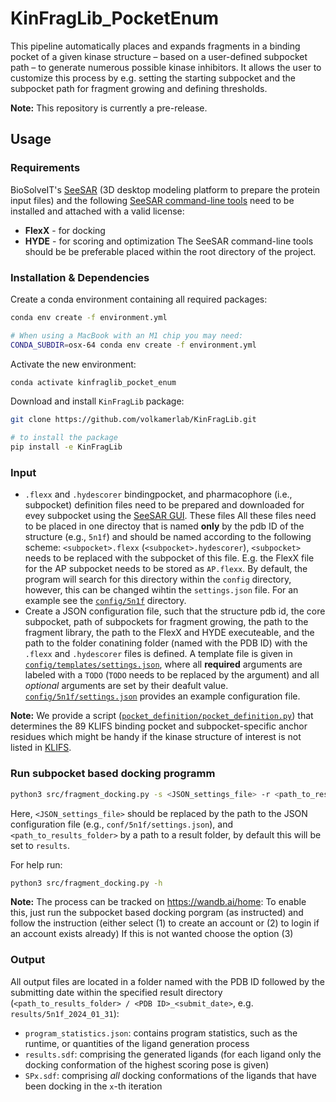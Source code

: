 # KinFragLib_PocketEnum
This pipeline automatically places and expands fragments in a binding pocket of a given kinase structure – based on a user-defined subpocket path – to generate numerous possible kinase inhibitors. It allows the user to customize this process by e.g. setting the starting subpocket and the subpocket path for fragment growing and defining thresholds.

**Note:** This repository is currently a pre-release.
## Usage

### Requirements
BioSolveIT's [SeeSAR](https://www.biosolveit.de/SeeSAR) (3D desktop modeling platform to prepare the protein input files) and the following [SeeSAR command-line tools](https://www.biosolveit.de/download/) need to be installed and attached with a valid license:
* **FlexX** - for docking
* **HYDE** - for scoring and optimization 
The SeeSAR command-line tools should be be preferable placed within the root directory of the project.

### Installation & Dependencies
Create a conda environment containing all required packages:
```bash
conda env create -f environment.yml
```
```bash
# When using a MacBook with an M1 chip you may need:
CONDA_SUBDIR=osx-64 conda env create -f environment.yml
```
Activate the new environment:
```bash
conda activate kinfraglib_pocket_enum
```

Download and install `KinFragLib` package:
```bash
git clone https://github.com/volkamerlab/KinFragLib.git

# to install the package
pip install -e KinFragLib
```

### Input
* `.flexx` and `.hydescorer` bindingpocket, and pharmacophore (i.e., subpocket) definition files need to be prepared and downloaded for evey subpocket using the [SeeSAR GUI](https://www.biosolveit.de/SeeSAR).
These files All these files need to be placed in one directoy that is named **only** by the pdb ID  of the structure (e.g., `5n1f`) and should be named according to the following scheme: `<subpocket>.flexx` (`<subpocket>.hydescorer`), `<subpocket>` needs to be replaced with the subpocket of this file. E.g. the FlexX file for the AP subpocket needs to be stored as `AP.flexx`. By default, the program will search for this directory within the `config` directory, however, this can be changed wihtin the `settings.json` file. For an example see the [`config/5n1f`](config/5n1f) directory.
* Create a JSON configuration file, such that the structure pdb id, the core subpocket, path of subpockets for fragment growing, the path to the fragment library, the path to the FlexX and HYDE executeable, and the path to the folder conatining folder (named with the PDB ID) with the `.flexx` and `.hydescorer` files is defined. A template file is given in [`config/templates/settings.json`](config/templates/settings.json), where all **required** arguments are labeled with a `TODO` (`TODO` needs to be replaced by the argument) and all *optional* arguments are set by their deafult value. [`config/5n1f/settings.json`](config/5n1f/settings.json) provides an example configuration file.

**Note:** We provide a script ([`pocket_definition/pocket_definition.py`](pocket_definition)) that determines the 89 KLIFS binding pocket and subpocket-specific anchor residues which might be handy if the kinase structure of interest is not listed in [KLIFS](https://klifs.net/).

### Run subpocket based docking programm
```bash
python3 src/fragment_docking.py -s <JSON_settings_file> -r <path_to_results_folder> 
```
Here, `<JSON_settings_file>` should be replaced by the path to the JSON configuration file (e.g., `conf/5n1f/settings.json`), and `<path_to_results_folder>` by a path to a result folder, by default this will be set to `results`.

For help run:
```bash
python3 src/fragment_docking.py -h
```

**Note:** The process can be tracked on https://wandb.ai/home:
    To enable this, just run the subpocket based docking porgram (as instructed) and follow the instruction (either select (1) to create an account or (2) to login if an account exists already)
If this is not wanted choose the option (3)

### Output
All output files are located in a folder named with the PDB ID followed by the submitting date within the specified result directory (`<path_to_results_folder> / <PDB ID>_<submit_date>`, e.g. `results/5n1f_2024_01_31`):
* `program_statistics.json`: contains program statistics, such as the runtime, or quantities of the ligand generation process
* `results.sdf`: comprising the generated ligands (for each ligand only the docking conformation of the highest scoring pose is given)
* `SPx.sdf`: comprising *all* docking conformations of the ligands that have been docking in the `x`-th iteration
